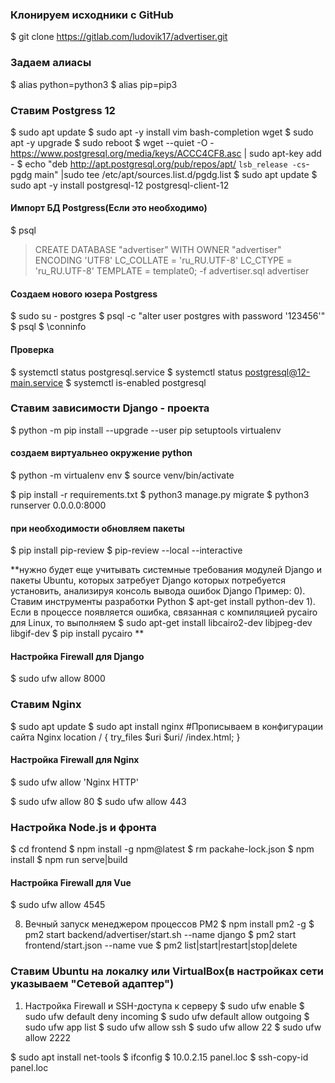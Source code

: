 

### Клонируем исходники с GitHub
$ git clone https://gitlab.com/ludovik17/advertiser.git


### Задаем алиасы
$ alias python=python3
$ alias pip=pip3

### Ставим Postgress 12
$ sudo apt update
$ sudo apt -y install vim bash-completion wget
$ sudo apt -y upgrade
$ sudo reboot
$ wget --quiet -O - https://www.postgresql.org/media/keys/ACCC4CF8.asc | sudo apt-key add -
$ echo "deb http://apt.postgresql.org/pub/repos/apt/ `lsb_release -cs`-pgdg main" |sudo tee /etc/apt/sources.list.d/pgdg.list
$ sudo apt update
$ sudo apt -y install postgresql-12 postgresql-client-12

#### Импорт БД Postgress(Если это необходимо)
$ psql 
> CREATE DATABASE "advertiser" WITH OWNER "advertiser" ENCODING 'UTF8' LC_COLLATE = 'ru_RU.UTF-8' LC_CTYPE = 'ru_RU.UTF-8' TEMPLATE = template0;
> -f advertiser.sql advertiser

#### Создаем нового юзера Postgress
$ sudo su - postgres
$ psql -c "alter user postgres with password '123456'"
$ psql
$ \conninfo

#### Проверка
$ systemctl status postgresql.service
$ systemctl status postgresql@12-main.service
$ systemctl is-enabled postgresql

### Ставим зависимости Django - проекта
$ python -m pip install --upgrade --user pip setuptools virtualenv

#### создаем виртуальнео окружение python
$ python -m virtualenv env
$ source venv/bin/activate

$ pip install -r requirements.txt 
$ python3 manage.py migrate
$ python3 runserver 0.0.0.0:8000

#### при необходимости обновляем пакеты
$ pip install pip-review
$ pip-review --local --interactive

**нужно будет еще учитывать системные требования модулей Django и пакеты Ubuntu, 
которых затребует Django  которых потребуется установить, анализируя консоль вывода ошибок Django
Пример:
0). Ставим инструменты разработки Python
$ apt-get install python-dev
1). Если в  процессе появляется ошибка, связанная с компиляцией pycairo для Linux, то выполняем
$ sudo apt-get install libcairo2-dev libjpeg-dev libgif-dev
$ pip install pycairo
**

#### Настройка Firewall для Django
$ sudo ufw allow 8000


### Ставим Nginx
$ sudo apt update
$ sudo apt install nginx
#Прописываем в конфигурации сайта Nginx
    location / { 
        try_files $uri $uri/ /index.html;
    }

#### Настройка Firewall для Nginx
$ sudo ufw allow 'Nginx HTTP'

$ sudo ufw allow 80
$ sudo ufw allow 443

### Настройка Node.js и фронта
$ cd frontend
$ npm install -g npm@latest
$ rm packahe-lock.json
$ npm install
$ npm run serve|build

#### Настройка Firewall для Vue
$ sudo ufw allow 4545

8. Вечный запуск менеджером процессов PM2
$ npm install pm2 -g
$ pm2 start backend/advertiser/start.sh --name django
$ pm2 start frontend/start.json --name vue
$ pm2 list|start|restart|stop|delete


### Ставим Ubuntu на локалку или VirtualBox(в настройках сети указываем "Сетевой адаптер")

1. Настройка Firewall и SSH-доступа к серверу
$ sudo ufw enable
$ sudo ufw default deny incoming
$ sudo ufw default allow outgoing
$ sudo ufw app list
$ sudo ufw allow ssh
$ sudo ufw allow 22
$ sudo ufw allow 2222

$ sudo apt install net-tools
$ ifconfig
$ 10.0.2.15 panel.loc
$ ssh-copy-id panel.loc





















